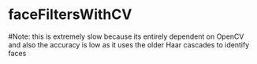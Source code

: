 # faceFiltersWithCV

#Note: this is extremely slow because its entirely dependent on OpenCV and also the accuracy is low as it uses the older Haar cascades to identify faces

